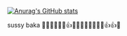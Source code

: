 [![Anurag's GitHub stats](https://github-readme-stats.vercel.app/api?username=anonymousomeone&show_icons=true&theme=merko)](https://github.com/anuraghazra/github-readme-stats)

sussy baka 🚽✅🧀😳😳✅👍🚽🚽✅🚽🧀😳😳🧀👍👍✅

